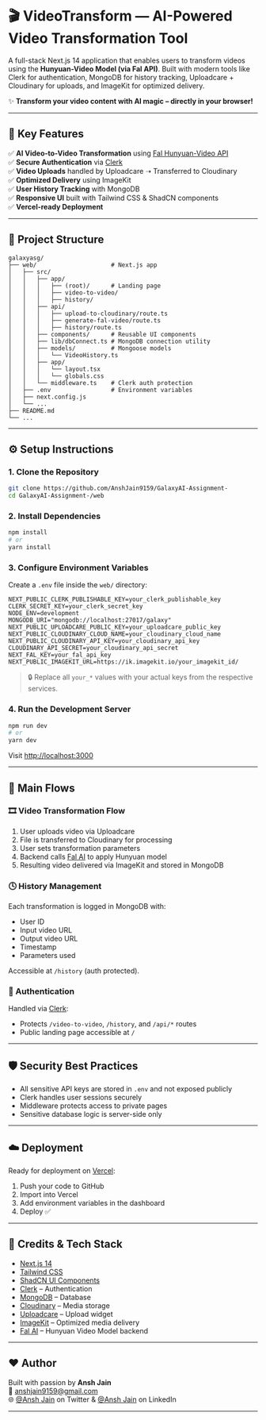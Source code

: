 
# 🎬 VideoTransform — AI-Powered Video Transformation Tool

A full-stack Next.js 14 application that enables users to transform videos using the **Hunyuan-Video Model (via Fal API)**. Built with modern tools like Clerk for authentication, MongoDB for history tracking, Uploadcare + Cloudinary for uploads, and ImageKit for optimized delivery.

✨ **Transform your video content with AI magic – directly in your browser!**

---

## 🔧 Key Features

✅ **AI Video-to-Video Transformation** using [Fal Hunyuan-Video API](https://fal.ai/)  
✅ **Secure Authentication** via [Clerk](https://clerk.dev)  
✅ **Video Uploads** handled by Uploadcare ➝ Transferred to Cloudinary  
✅ **Optimized Delivery** using ImageKit  
✅ **User History Tracking** with MongoDB  
✅ **Responsive UI** built with Tailwind CSS & ShadCN components  
✅ **Vercel-ready Deployment**  

---

## 📁 Project Structure

```
galaxyasg/
├── web/                     # Next.js app
│   ├── src/
│   │   ├── app/
│   │   │   ├── (root)/      # Landing page
│   │   │   ├── video-to-video/
│   │   │   ├── history/
│   │   ├── api/
│   │   │   ├── upload-to-cloudinary/route.ts
│   │   │   ├── generate-fal-video/route.ts
│   │   │   ├── history/route.ts
│   │   ├── components/      # Reusable UI components
│   │   ├── lib/dbConnect.ts # MongoDB connection utility
│   │   ├── models/          # Mongoose models
│   │   │   └── VideoHistory.ts
│   │   ├── app/
│   │   │   └── layout.tsx
│   │   │   └── globals.css
│   │   └── middleware.ts    # Clerk auth protection
│   ├── .env                 # Environment variables
│   ├── next.config.js
│   └── ...
├── README.md
└── ...
```

---

## ⚙️ Setup Instructions

### 1. Clone the Repository

```bash
git clone https://github.com/AnshJain9159/GalaxyAI-Assignment-
cd GalaxyAI-Assignment-/web
```

### 2. Install Dependencies

```bash
npm install
# or
yarn install
```

### 3. Configure Environment Variables

Create a `.env` file inside the `web/` directory:

```env
NEXT_PUBLIC_CLERK_PUBLISHABLE_KEY=your_clerk_publishable_key
CLERK_SECRET_KEY=your_clerk_secret_key
NODE_ENV=development
MONGODB_URI="mongodb://localhost:27017/galaxy"
NEXT_PUBLIC_UPLOADCARE_PUBLIC_KEY=your_uploadcare_public_key
NEXT_PUBLIC_CLOUDINARY_CLOUD_NAME=your_cloudinary_cloud_name
NEXT_PUBLIC_CLOUDINARY_API_KEY=your_cloudinary_api_key
CLOUDINARY_API_SECRET=your_cloudinary_api_secret
NEXT_FAL_KEY=your_fal_api_key
NEXT_PUBLIC_IMAGEKIT_URL=https://ik.imagekit.io/your_imagekit_id/
```

> 🔒 Replace all `your_*` values with your actual keys from the respective services.

### 4. Run the Development Server

```bash
npm run dev
# or
yarn dev
```

Visit [http://localhost:3000](http://localhost:3000)

---

## 🔄 Main Flows

### 🎞️ Video Transformation Flow

1. User uploads video via Uploadcare
2. File is transferred to Cloudinary for processing
3. User sets transformation parameters
4. Backend calls [Fal AI](https://fal.ai) to apply Hunyuan model
5. Resulting video delivered via ImageKit and stored in MongoDB

### 🕓 History Management

Each transformation is logged in MongoDB with:
- User ID
- Input video URL
- Output video URL
- Timestamp
- Parameters used

Accessible at `/history` (auth protected).

### 🔐 Authentication

Handled via [Clerk](https://clerk.dev):
- Protects `/video-to-video`, `/history`, and `/api/*` routes
- Public landing page accessible at `/`

---

## 🛡️ Security Best Practices

- All sensitive API keys are stored in `.env` and not exposed publicly
- Clerk handles user sessions securely
- Middleware protects access to private pages
- Sensitive database logic is server-side only

---

## ☁️ Deployment

Ready for deployment on [Vercel](https://vercel.com):

1. Push your code to GitHub
2. Import into Vercel
3. Add environment variables in the dashboard
4. Deploy ✅

---

## 💖 Credits & Tech Stack

- [Next.js 14](https://nextjs.org)
- [Tailwind CSS](https://tailwindcss.com)
- [ShadCN UI Components](https://ui.shadcn.com)
- [Clerk](https://clerk.dev) – Authentication
- [MongoDB](https://mongodb.com) – Database
- [Cloudinary](https://cloudinary.com) – Media storage
- [Uploadcare](https://uploadcare.com) – Upload widget
- [ImageKit](https://imagekit.io) – Optimized media delivery
- [Fal AI](https://fal.ai) – Hunyuan Video Model backend

---

## ❤️ Author

Built with passion by **Ansh Jain**  
📧 anshjain9159@gmail.com  
🌐 [@Ansh Jain](https://twitter.com/https://x.com/whoanshjain) on Twitter & [@Ansh Jain](https://www.linkedin.com/in/ansh-jain-78986b242/) on LinkedIn

---
